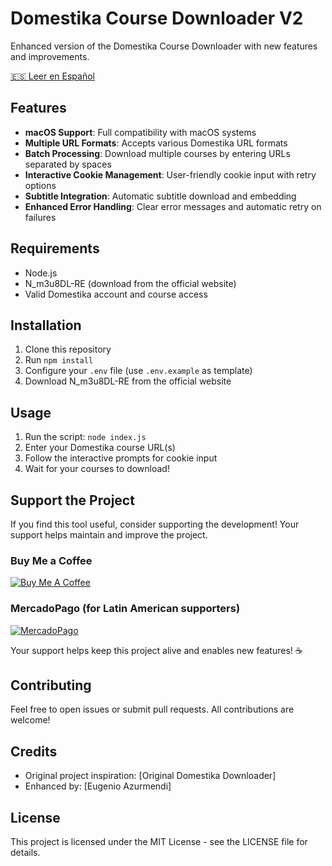 # Domestika Course Downloader V2

Enhanced version of the Domestika Course Downloader with new features and improvements.

[🇪🇸 Leer en Español](README_ES.md)

## Features

- **macOS Support**: Full compatibility with macOS systems
- **Multiple URL Formats**: Accepts various Domestika URL formats
- **Batch Processing**: Download multiple courses by entering URLs separated by spaces
- **Interactive Cookie Management**: User-friendly cookie input with retry options
- **Subtitle Integration**: Automatic subtitle download and embedding
- **Enhanced Error Handling**: Clear error messages and automatic retry on failures

## Requirements

- Node.js
- N_m3u8DL-RE (download from the official website)
- Valid Domestika account and course access

## Installation

1. Clone this repository
2. Run `npm install`
3. Configure your `.env` file (use `.env.example` as template)
4. Download N_m3u8DL-RE from the official website

## Usage

1. Run the script: `node index.js`
2. Enter your Domestika course URL(s)
3. Follow the interactive prompts for cookie input
4. Wait for your courses to download!

## Support the Project

If you find this tool useful, consider supporting the development! Your support helps maintain and improve the project.

### Buy Me a Coffee
[![Buy Me A Coffee](https://img.shields.io/badge/Buy%20Me%20A%20Coffee-Support-yellow.svg)](http://buymeacoffee.com/chugeno)

### MercadoPago (for Latin American supporters)
[![MercadoPago](https://img.shields.io/badge/MercadoPago-Support-blue.svg)](https://link.mercadopago.com.ar/eugenioazurmendi)

Your support helps keep this project alive and enables new features! ☕️

## Contributing

Feel free to open issues or submit pull requests. All contributions are welcome!

## Credits

- Original project inspiration: [Original Domestika Downloader]
- Enhanced by: [Eugenio Azurmendi]

## License

This project is licensed under the MIT License - see the LICENSE file for details.
